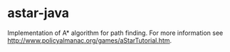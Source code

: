 # astar-java
Implementation of A* algorithm for path finding. 
For more information see <link>http://www.policyalmanac.org/games/aStarTutorial.htm</link>.
